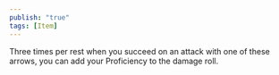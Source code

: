 ```yaml
---
publish: "true"
tags: [Item]
---
```

Three times per rest when you succeed on an attack with one of these arrows, you can add your Proficiency to the damage roll.
